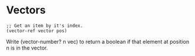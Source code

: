 # Vectors

    ;; Get an item by it's index.
    (vector-ref vector pos)


Write (vector-number? n vec) to return a boolean if that element at position n is in the vector.

